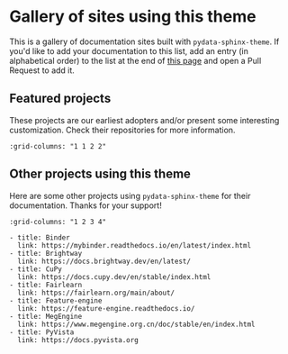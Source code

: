# Gallery of sites using this theme

This is a gallery of documentation sites built with `pydata-sphinx-theme`. If you'd like
to add your documentation to this list, add an entry (in alphabetical order) to the list
at the end of [this page](https://github.com/pydata/pydata-sphinx-theme/blob/main/docs/examples/gallery.md)
and open a Pull Request to add it.

## Featured projects

These projects are our earliest adopters and/or present some interesting customization.
Check their repositories for more information.

```{gallery-grid} ../_static/gallery.yaml
:grid-columns: "1 1 2 2"
```

## Other projects using this theme

Here are some other projects using `pydata-sphinx-theme` for their documentation.
Thanks for your support!

```{gallery-grid}
:grid-columns: "1 2 3 4"

- title: Binder
  link: https://mybinder.readthedocs.io/en/latest/index.html
- title: Brightway
  link: https://docs.brightway.dev/en/latest/
- title: CuPy
  link: https://docs.cupy.dev/en/stable/index.html
- title: Fairlearn
  link: https://fairlearn.org/main/about/
- title: Feature-engine
  link: https://feature-engine.readthedocs.io/
- title: MegEngine
  link: https://www.megengine.org.cn/doc/stable/en/index.html
- title: PyVista
  link: https://docs.pyvista.org
```

